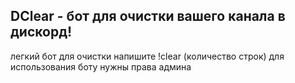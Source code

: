 ## DClear - бот для очистки вашего канала в дискорд!

легкий бот для очистки напишите !clear (количество строк) 
для использования боту нужны права админа
